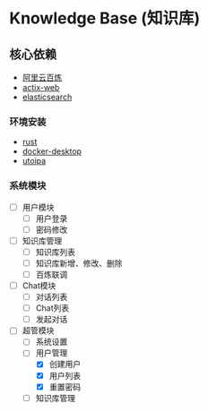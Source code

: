 # Knowledge Base (知识库)

## 核心依赖

+ [阿里云百炼](https://help.aliyun.com/product/2400256.html)
+ [actix-web](https://actix.rs/docs/)
+ [elasticsearch](https://docs.rs/elasticsearch/latest/elasticsearch/)

### 环境安装

+ [rust](https://www.rust-lang.org/zh-CN/)
+ [docker-desktop](https://www.docker.com/products/docker-desktop/)
+ [utoipa](https://github.com/juhaku/utoipa)

### 系统模块

- [ ] 用户模块
  - [ ] 用户登录
  - [ ] 密码修改
- [ ] 知识库管理
  - [ ] 知识库列表
  - [ ] 知识库新增、修改、删除
  - [ ] 百炼联调
- [ ] Chat模块
  - [ ] 对话列表
  - [ ] Chat列表
  - [ ] 发起对话
- [ ] 超管模块
  - [ ] 系统设置
  - [ ] 用户管理
    - [x] 创建用户
    - [x] 用户列表
    - [x] 重置密码
  - [ ] 知识库管理
